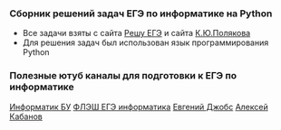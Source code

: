 ### Сборник решений задач ЕГЭ по информатике на Python

* Все задачи взяты с сайта [Решу ЕГЭ](https://inf-ege.sdamgia.ru/) и сайта [К.Ю.Полякова](https://kpolyakov.spb.ru/school/prog.htm)
* Для решения задач был использован язык программирования Python

### Полезные ютуб каналы для подготовки к ЕГЭ по информатике

[Информатик БУ](https://www.youtube.com/channel/UCmUcjDHUkIMhfqBfyHYXYuA)
[ФЛЭШ ЕГЭ информатика](https://www.youtube.com/channel/UC0f-GuGlcxH5IhkHLvo_CwA)
[Евгений Джобс](https://www.youtube.com/channel/UCu50NY1uYmfuAWtNqPpHyDg)
[Алексей Кабанов](https://www.youtube.com/channel/UC2wsZ7vK4eRniLO4AFZUOHQ)